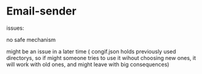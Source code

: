 # Email-sender

issues:

no safe mechanism

might be an issue in a later time ( congif.json holds previously used directorys, so if might someone tries to use it wihout choosing new ones, it will work with old ones, and might leave with big consequences)
